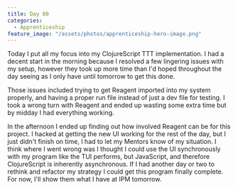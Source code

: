 ```yaml
---
title: Day 80
categories:
  - Apprenticeship
feature_image: "/assets/photos/apprenticeship-hero-image.png"
---
```


Today I put all my focus into my ClojureScript TTT implementation. I had a decent start in the morning because I
resolved a few lingering issues with my setup, however they took up more time than I'd hoped throughout the day
seeing as I only have until tomorrow to get this done.

Those issues included trying to get Reagent imported into my system properly, and having a proper run file instead
of just a dev file for testing. I took a wrong turn with Reagent and ended up wasting some extra time but by
midday I had everything working.

In the afternoon I ended up finding out how involved Reagent can be for this project. I hacked at getting the new
UI working for the rest of the day, but I just didn't finish on time, I had to let my Mentors know of my situation.
I think where I went wrong was I thought I could use the UI synchronously with my program like the TUI performs, but
JavaScript, and therefore ClojureScript is inherently asynchronous. If I had another day or two to rethink
and refactor my strategy I could get this program finally complete. For now, I'll show them what I have at IPM
tomorrow.
  